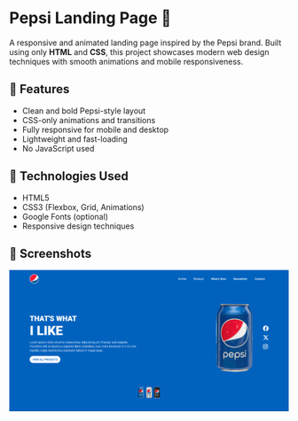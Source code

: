 # Pepsi Landing Page 🥤

A responsive and animated landing page inspired by the Pepsi brand. Built using only **HTML** and **CSS**, this project showcases modern web design techniques with smooth animations and mobile responsiveness.

## 🚀 Features

- Clean and bold Pepsi-style layout
- CSS-only animations and transitions
- Fully responsive for mobile and desktop
- Lightweight and fast-loading
- No JavaScript used

## 🔧 Technologies Used

- HTML5
- CSS3 (Flexbox, Grid, Animations)
- Google Fonts (optional)
- Responsive design techniques

## 📸 Screenshots

![Landing Page Screenshot](./screenshot.png)
